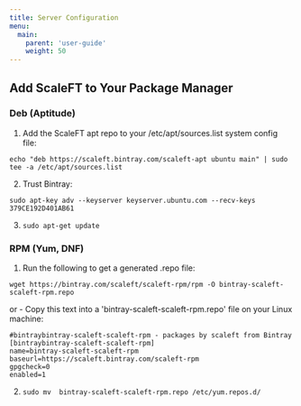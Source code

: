 ```yaml
---
title: Server Configuration
menu:
  main:
    parent: 'user-guide'
    weight: 50
---
```


## Add ScaleFT to Your Package Manager

### Deb (Aptitude)

1. Add the ScaleFT apt repo to your /etc/apt/sources.list system config file:

  ```echo "deb https://scaleft.bintray.com/scaleft-apt ubuntu main" | sudo tee -a /etc/apt/sources.list```

2. Trust Bintray:

  ```sudo apt-key adv --keyserver keyserver.ubuntu.com --recv-keys 379CE192D401AB61```

3. `sudo apt-get update`


### RPM (Yum, DNF)

1. Run the following to get a generated .repo file:

  ```wget https://bintray.com/scaleft/scaleft-rpm/rpm -O bintray-scaleft-scaleft-rpm.repo```

  or - Copy this text into a 'bintray-scaleft-scaleft-rpm.repo' file on your Linux machine:

   ```
   #bintraybintray-scaleft-scaleft-rpm - packages by scaleft from Bintray
   [bintraybintray-scaleft-scaleft-rpm]
   name=bintray-scaleft-scaleft-rpm
   baseurl=https://scaleft.bintray.com/scaleft-rpm
   gpgcheck=0
   enabled=1
   ```

2. `sudo mv  bintray-scaleft-scaleft-rpm.repo /etc/yum.repos.d/`
